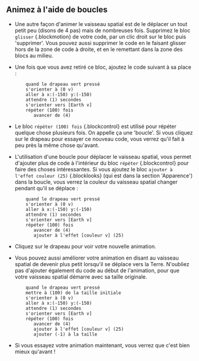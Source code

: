 ## Animez à l'aide de boucles

+ Une autre façon d'animer le vaisseau spatial est de le déplacer un tout petit peu (disons de 4 pas) mais de nombreuses fois. Supprimez le bloc `glisser` {.blockmotion} de votre code, par un clic droit sur ​​le bloc puis 'supprimer'. Vous pouvez aussi supprimer le code en le faisant glisser hors de la zone de code à droite, et en le remettant dans la zone des blocs au milieu.

+ Une fois que vous avez retiré ce bloc, ajoutez le code suivant à sa place :

	```blocks
		quand le drapeau vert pressé
		s'orienter à (0 v)
		aller à x:(-150) y:(-150)
		attendre (1) secondes
		s'orienter vers [Earth v]
		répéter (100) fois
		   avancer de (4)
	```

+ Le bloc `répéter (100) fois` {.blockcontrol} est utilisé pour répéter quelque chose plusieurs fois. On appelle ça une 'boucle'. Si vous cliquez sur le drapeau pour essayer ce nouveau code, vous verrez qu'il fait à peu près la même chose qu'avant.

+ L'utilisation d'une boucle pour déplacer le vaisseau spatial, vous permet d'ajouter plus de code à l'intérieur du bloc `répéter` {.blockcontrol} pour faire des choses intéressantes. Si vous ajoutez le bloc `ajouter à l'effet couleur (25)` {.blocklooks} (qui est dans la section 'Apparence') dans la boucle, vous verrez la couleur du vaisseau spatial changer pendant qu'il se déplace :

	```blocks
		quand le drapeau vert pressé
		s'orienter à (0 v)
		aller à x:(-150) y:(-150)
		attendre (1) secondes
		s'orienter vers [Earth v]
		répéter (100) fois
		   avancer de (4)
		   ajouter à l'effet [couleur v] (25)
	```

+ Cliquez sur le drapeau pour voir votre nouvelle animation.

+ Vous pouvez aussi améliorer votre animation en disant au vaisseau spatial de devenir plus petit lorsqu'il se déplace vers la Terre. N'oubliez pas d'ajouter également du code au début de l'animation, pour que votre vaisseau spatial démarre avec sa taille originale.

	```blocks
		quand le drapeau vert pressé
		mettre à (100) de la taille initiale
		s'orienter à (0 v)
		aller à x:(-150) y:(-150)
		attendre (1) secondes
		s'orienter vers [Earth v]
		répéter (100) fois
		   avancer de (4)
		   ajouter à l'effet [couleur v] (25)
		   ajouter (-1) à la taille
	```

+ Si vous essayez votre animation maintenant, vous verrez que c'est bien mieux qu'avant !

